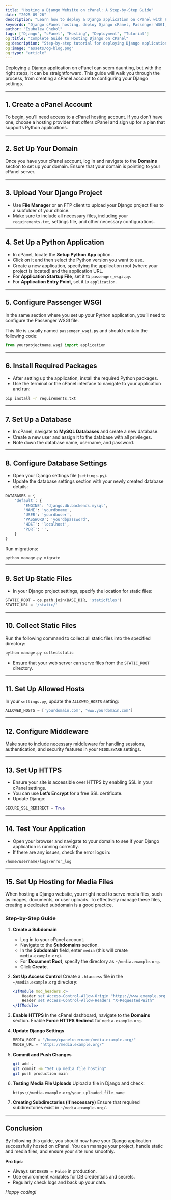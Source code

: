 ```yaml
---
title: "Hosting a Django Website on cPanel: A Step-by-Step Guide"
date: "2025-09-26"
description: "Learn how to deploy a Django application on cPanel with Passenger WSGI, static and media file setup, database configuration, and HTTPS."
keywords: "Django cPanel hosting, deploy Django cPanel, Passenger WSGI, Django deployment, cPanel Python app, Django static files, Django media files, Django HTTPS, Django production, Django tutorial, Django MySQL"
author: "Esubalew Chekol"
tags: ["Django", "cPanel", "Hosting", "Deployment", "Tutorial"]
og:title: "Complete Guide to Hosting Django on cPanel"
og:description: "Step-by-step tutorial for deploying Django applications with Passenger WSGI, databases, and SSL."
og:image: "assets/og-blog.png"
og:type: "article"
---
```


Deploying a Django application on cPanel can seem daunting, but with the right steps, it can be straightforward. This guide will walk you through the process, from creating a cPanel account to configuring your Django settings.

---

## 1. Create a cPanel Account
To begin, you'll need access to a cPanel hosting account. If you don't have one, choose a hosting provider that offers cPanel and sign up for a plan that supports Python applications.

---

## 2. Set Up Your Domain
Once you have your cPanel account, log in and navigate to the **Domains** section to set up your domain. Ensure that your domain is pointing to your cPanel server.

---

## 3. Upload Your Django Project
- Use **File Manager** or an FTP client to upload your Django project files to a subfolder of your choice.  
- Make sure to include all necessary files, including your `requirements.txt`, settings file, and other necessary configurations.

---

## 4. Set Up a Python Application
- In cPanel, locate the **Setup Python App** option.  
- Click on it and then select the Python version you want to use.  
- Create a new application, specifying the application root (where your project is located) and the application URL.  
- For **Application Startup File**, set it to `passenger_wsgi.py`.  
- For **Application Entry Point**, set it to `application`.

---

## 5. Configure Passenger WSGI
In the same section where you set up your Python application, you’ll need to configure the Passenger WSGI file.  

This file is usually named `passenger_wsgi.py` and should contain the following code:

```python
from yourprojectname.wsgi import application
````

---

## 6. Install Required Packages

* After setting up the application, install the required Python packages.
* Use the terminal or the cPanel interface to navigate to your application and run:

```bash
pip install -r requirements.txt
```

---

## 7. Set Up a Database

* In cPanel, navigate to **MySQL Databases** and create a new database.
* Create a new user and assign it to the database with all privileges.
* Note down the database name, username, and password.

---

## 8. Configure Database Settings

* Open your Django settings file (`settings.py`).
* Update the database settings section with your newly created database details:

```python
DATABASES = {
    'default': {
        'ENGINE': 'django.db.backends.mysql',
        'NAME': 'yourdbname',
        'USER': 'yourdbuser',
        'PASSWORD': 'yourdbpassword',
        'HOST': 'localhost',
        'PORT': '',
    }
}
```

Run migrations:

```bash
python manage.py migrate
```

---

## 9. Set Up Static Files

* In your Django project settings, specify the location for static files:

```python
STATIC_ROOT = os.path.join(BASE_DIR, 'staticfiles')
STATIC_URL = '/static/'
```

---

## 10. Collect Static Files

Run the following command to collect all static files into the specified directory:

```bash
python manage.py collectstatic
```

* Ensure that your web server can serve files from the `STATIC_ROOT` directory.

---

## 11. Set Up Allowed Hosts

In your `settings.py`, update the `ALLOWED_HOSTS` setting:

```python
ALLOWED_HOSTS = ['yourdomain.com', 'www.yourdomain.com']
```

---

## 12. Configure Middleware

Make sure to include necessary middleware for handling sessions, authentication, and security features in your `MIDDLEWARE` settings.

---

## 13. Set Up HTTPS

* Ensure your site is accessible over HTTPS by enabling SSL in your cPanel settings.
* You can use **Let’s Encrypt** for a free SSL certificate.
* Update Django:

```python
SECURE_SSL_REDIRECT = True
```

---

## 14. Test Your Application

* Open your browser and navigate to your domain to see if your Django application is running correctly.
* If there are any issues, check the error logs in:

```
/home/username/logs/error_log
```

---

## 15. Set Up Hosting for Media Files

When hosting a Django website, you might need to serve media files, such as images, documents, or user uploads. To effectively manage these files, creating a dedicated subdomain is a good practice.

### Step-by-Step Guide

1. **Create a Subdomain**

   * Log in to your cPanel account.
   * Navigate to the **Subdomains** section.
   * In the **Subdomain** field, enter `media` (this will create `media.example.org`).
   * For **Document Root**, specify the directory as `~/media.example.org`.
   * Click **Create**.

2. **Set Up Access Control**
   Create a `.htaccess` file in the `~/media.example.org` directory:

   ```apache
   <IfModule mod_headers.c>
       Header set Access-Control-Allow-Origin "https://www.example.org"
       Header set Access-Control-Allow-Headers "X-Requested-With"
   </IfModule>
   ```

3. **Enable HTTPS**
   In the cPanel dashboard, navigate to the **Domains** section.
   Enable **Force HTTPS Redirect** for `media.example.org`.

4. **Update Django Settings**

   ```python
   MEDIA_ROOT = "/home/cpanelusername/media.example.org/"
   MEDIA_URL = "https://media.example.org/"
   ```

5. **Commit and Push Changes**

   ```bash
   git add .
   git commit -m "Set up media file hosting"
   git push production main
   ```

6. **Testing Media File Uploads**
   Upload a file in Django and check:

   ```
   https://media.example.org/your_uploaded_file_name
   ```

7. **Creating Subdirectories (if necessary)**
   Ensure that required subdirectories exist in `~/media.example.org/`.

---

## Conclusion

By following this guide, you should now have your Django application successfully hosted on cPanel. You can manage your project, handle static and media files, and ensure your site runs smoothly.

**Pro tips**:

* Always set `DEBUG = False` in production.
* Use environment variables for DB credentials and secrets.
* Regularly check logs and back up your data.

*Happy coding!*
